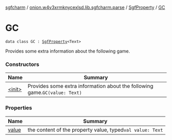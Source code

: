 [sgfcharm](../../../index.md) / [onion.w4v3xrmknycexlsd.lib.sgfcharm.parse](../../index.md) / [SgfProperty](../index.md) / [GC](./index.md)

# GC

`data class GC : `[`SgfProperty`](../index.md)`<Text>`

Provides some extra information about the following game.

### Constructors

| Name | Summary |
|---|---|
| [&lt;init&gt;](-init-.md) | Provides some extra information about the following game.`GC(value: Text)` |

### Properties

| Name | Summary |
|---|---|
| [value](value.md) | the content of the property value, typed`val value: Text` |
